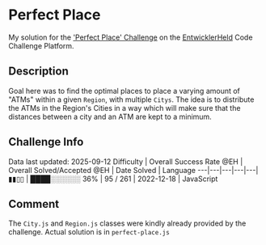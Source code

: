 # Perfect Place

My solution for the ['Perfect Place' Challenge](https://platform.entwicklerheld.de/challenge/perfect-place?technology=JavaScript) on the [EntwicklerHeld](https://platform.entwicklerheld.de/) Code Challenge Platform.

## Description
Goal here was to find the optimal places to place a varying amount of "ATMs" within a given `Region`, with multiple `Citys`. The idea is to distribute the ATMs in the Region's Cities in a way which will make sure that the distances between a city and an ATM are kept to a minimum.

## Challenge Info
Data last updated: 2025-09-12
Difficulty | Overall Success Rate @EH | Overall Solved/Accepted @EH | Date Solved | Language
---|---|---|---|---|
▮▮▯▯ | ████░░░░░░ 36% | 95 / 261 | 2022-12-18 | JavaScript

## Comment
The `City.js` and `Region.js` classes were kindly already provided by the challenge. Actual solution is in `perfect-place.js`